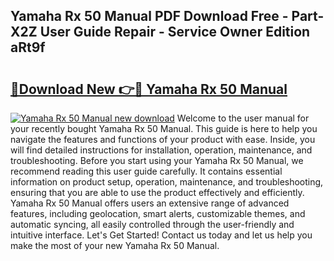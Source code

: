 ## Yamaha Rx 50 Manual PDF Download Free - Part-X2Z User Guide Repair - Service Owner Edition aRt9f

# <h2><a href="http://bc93013.oget.top/?id=Yamaha+Rx+50+Manual">🔗Download New 👉🔴 Yamaha Rx 50 Manual</a></h2>

[![Yamaha Rx 50 Manual new download](https://i.imgur.com/5g1atiW.png)](http://bc93013.oget.top/?id=Yamaha+Rx+50+Manual)
Welcome to the user manual for your recently bought Yamaha Rx 50 Manual. This guide is here to help you navigate the features and functions of your product with ease. Inside, you will find detailed instructions for installation, operation, maintenance, and troubleshooting. Before you start using your Yamaha Rx 50 Manual, we recommend reading this user guide carefully. It contains essential information on product setup, operation, maintenance, and troubleshooting, ensuring that you are able to use the product effectively and efficiently. Yamaha Rx 50 Manual offers users an extensive range of advanced features, including geolocation, smart alerts, customizable themes, and automatic syncing, all easily controlled through the user-friendly and intuitive interface. Let's Get Started! Contact us today and let us help you make the most of your new Yamaha Rx 50 Manual.

